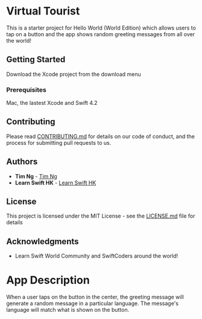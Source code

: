 # Virtual Tourist

This is a starter project for Hello World (World Edition) which allows users to tap on a button and the app shows random greeting messages from all over the world!

## Getting Started

Download the Xcode project from the download menu

### Prerequisites

Mac, the lastest Xcode and Swift 4.2


## Contributing

Please read [CONTRIBUTING.md](https://gist.github.com/PurpleBooth/b24679402957c63ec426) for details on our code of conduct, and the process for submitting pull requests to us.

## Authors

* **Tim Ng** - [Tim Ng](https://github.com/ncytimothy)
* **Learn Swift HK** - [Learn Swift HK](https://learnswifthk.com)

## License

This project is licensed under the MIT License - see the [LICENSE.md](LICENSE.md) file for details

## Acknowledgments

* Learn Swift World Community and SwiftCoders around the world!


# App Description
When a user taps on the button in the center, the greeting message will generate a random message in a particular language.
The message's language will match what is shown on the button.

